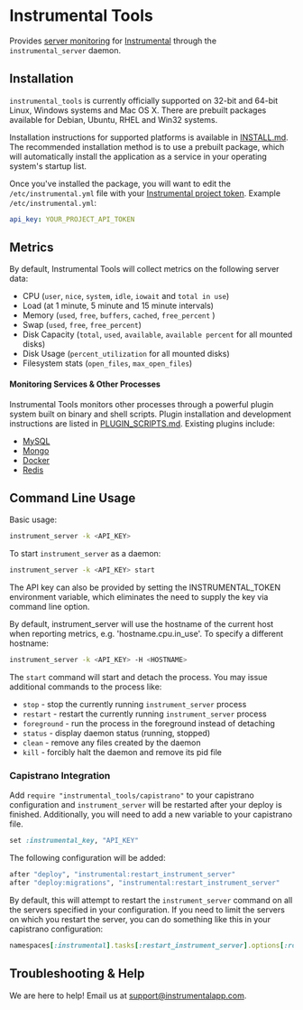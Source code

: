 # Instrumental Tools

Provides [server monitoring](https://instrumentalapp.com/docs/server-monitoring) for [Instrumental](https://instrumentalapp.com/) through the `instrumental_server` daemon.

## Installation
`instrumental_tools` is currently officially supported on 32-bit and 64-bit Linux, Windows systems and Mac OS X. There are prebuilt packages available for Debian, Ubuntu, RHEL and Win32 systems.

Installation instructions for supported platforms is available in [INSTALL.md](INSTALL.md). The recommended installation method is to use a prebuilt package, which will automatically install the application as a service in your operating system's startup list.

Once you've installed the package, you will want to edit the `/etc/instrumental.yml` file with your [Instrumental project token](https://instrumentalapp.com/docs/tokens). Example `/etc/instrumental.yml`:

```yaml
api_key: YOUR_PROJECT_API_TOKEN
```

## Metrics

By default, Instrumental Tools will collect metrics on the following server data:

* CPU (`user`, `nice`, `system`, `idle`, `iowait` and `total in use`)
* Load (at 1 minute, 5 minute and 15 minute intervals)
* Memory (`used`, `free`, `buffers`, `cached`, `free_percent` )
* Swap (`used`, `free`, `free_percent`)
* Disk Capacity (`total`, `used`, `available`, `available percent` for all mounted disks)
* Disk Usage (`percent_utilization` for all mounted disks)
* Filesystem stats (`open_files`, `max_open_files`)

#### Monitoring Services & Other Processes

Instrumental Tools monitors other processes through a powerful plugin system built on binary and shell scripts. Plugin installation and development instructions are listed in [PLUGIN_SCRIPTS.md](PLUGIN_SCRIPTS.md). Existing plugins include:

* [MySQL](examples/mysql)
* [Mongo](examples/mongo)
* [Docker](examples/docker)
* [Redis](examples/redis)

## Command Line Usage

Basic usage:

```sh
instrument_server -k <API_KEY>
```

To start `instrument_server` as a daemon:

```sh
instrument_server -k <API_KEY> start
```

The API key can also be provided by setting the INSTRUMENTAL_TOKEN environment variable, which eliminates the need to supply the key via command line option.

By default, instrument_server will use the hostname of the current host when reporting metrics, e.g. 'hostname.cpu.in_use'. To specify a different hostname:

```sh
instrument_server -k <API_KEY> -H <HOSTNAME>
```

The `start` command will start and detach the process. You may issue additional commands to the process like:

* `stop` - stop the currently running `instrument_server` process
* `restart` - restart the currently running `instrument_server` process
* `foreground` - run the process in the foreground instead of detaching
* `status` - display daemon status (running, stopped)
* `clean` - remove any files created by the daemon
* `kill` - forcibly halt the daemon and remove its pid file


### Capistrano Integration

Add `require "instrumental_tools/capistrano"` to your capistrano
configuration and `instrument_server` will be restarted after your
deploy is finished. Additionally, you will need to add a new variable
to your capistrano file.

```ruby
set :instrumental_key, "API_KEY"
```

The following configuration will be added:

```ruby
after "deploy", "instrumental:restart_instrument_server"
after "deploy:migrations", "instrumental:restart_instrument_server"
```

By default, this will attempt to restart the `instrument_server` command
on all the servers specified in your configuration. If you need to
limit the servers on which you restart the server, you can do
something like this in your capistrano configuration:

```ruby
namespaces[:instrumental].tasks[:restart_instrument_server].options[:roles] = [:web, :worker]
```

## Troubleshooting & Help

We are here to help! Email us at [support@instrumentalapp.com](mailto:support@instrumentalapp.com).

